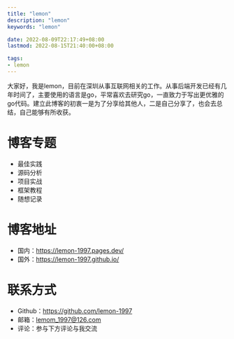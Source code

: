 ```yaml
---
title: "lemon"
description: "lemon"
keywords: "lemon"

date: 2022-08-09T22:17:49+08:00
lastmod: 2022-08-15T21:40:00+08:00

tags:
- lemon
---
```


大家好，我是lemon，目前在深圳从事互联网相关的工作。从事后端开发已经有几年时间了，主要使用的语言是go，平常喜欢去研究go，一直致力于写出更优雅的go代码。建立此博客的初衷一是为了分享给其他人，二是自己分享了，也会去总结，自己能够有所收获。

# 博客专题
* 最佳实践
* 源码分析
* 项目实战
* 框架教程
* 随想记录

# 博客地址
* 国内：<https://lemon-1997.pages.dev/>
* 国外：<https://lemon-1997.github.io/>

# 联系方式
* Github：<https://github.com/lemon-1997>
* 邮箱：lemom_1997@126.com
* 评论：参与下方评论与我交流

<!--more-->
